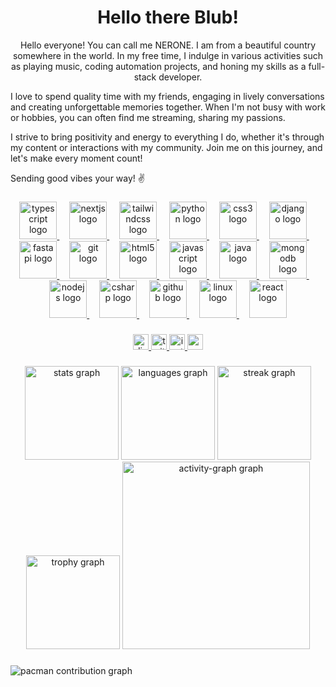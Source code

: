 <h1 align=center>Hello there Blub! </h1>
<p align="center">Hello everyone! You can call me NERONE. I am from a beautiful country somewhere in the world. In my free time, I indulge in various activities such as playing music, coding automation projects, and honing my skills as a full-stack developer.

I love to spend quality time with my friends, engaging in lively conversations and creating unforgettable memories together. When I'm not busy with work or hobbies, you can often find me streaming, sharing my passions.

I strive to bring positivity and energy to everything I do, whether it's through my content or interactions with my community. Join me on this journey, and let's make every moment count!

Sending good vibes your way! ✌️</p>

###

<div align="center">
  <a href="https://www.typescriptlang.org/">
    <img src="https://skillicons.dev/icons?i=ts" height="60" alt="typescript logo" />
  </a>
  <img width="12" />
  <a href="https://nextjs.org/">
    <img src="https://skillicons.dev/icons?i=nextjs" height="60" alt="nextjs logo" />
  </a>
  <img width="12" />
  <a href="https://tailwindcss.com/">
    <img src="https://skillicons.dev/icons?i=tailwind" height="60" alt="tailwindcss logo" />
  </a>
  <img width="12" />
  <a href="https://www.python.org/">
    <img src="https://skillicons.dev/icons?i=py" height="60" alt="python logo" />
  </a>
  <img width="12" />
  <a href="https://www.w3.org/Style/CSS/">
    <img src="https://cdn.jsdelivr.net/gh/devicons/devicon/icons/css3/css3-original.svg" height="60" alt="css3 logo" />
  </a>
  <img width="12" />
  <a href="https://www.djangoproject.com/">
    <img src="https://cdn.jsdelivr.net/gh/devicons/devicon/icons/django/django-plain.svg" height="60" alt="django logo" />
  </a>
  <img width="12" />
  <a href="https://fastapi.tiangolo.com/">
    <img src="https://cdn.jsdelivr.net/gh/devicons/devicon/icons/fastapi/fastapi-original.svg" height="60" alt="fastapi logo" />
  </a>
  <img width="12" />
  <a href="https://git-scm.com/">
    <img src="https://cdn.jsdelivr.net/gh/devicons/devicon/icons/git/git-original.svg" height="60" alt="git logo" />
  </a>
  <img width="12" />
  <a href="https://html.spec.whatwg.org/">
    <img src="https://cdn.jsdelivr.net/gh/devicons/devicon/icons/html5/html5-original.svg" height="60" alt="html5 logo" />
  </a>
  <img width="12" />
  <a href="https://developer.mozilla.org/en-US/docs/Web/JavaScript">
    <img src="https://cdn.jsdelivr.net/gh/devicons/devicon/icons/javascript/javascript-original.svg" height="60" alt="javascript logo" />
  </a>
  <img width="12" />
  <a href="https://www.java.com/">
    <img src="https://cdn.jsdelivr.net/gh/devicons/devicon/icons/java/java-original.svg" height="60" alt="java logo" />
  </a>
  <img width="12" />
  <a href="https://www.mongodb.com/">
    <img src="https://cdn.jsdelivr.net/gh/devicons/devicon/icons/mongodb/mongodb-original.svg" height="60" alt="mongodb logo" />
  </a>
  <img width="12" />
  <a href="https://nodejs.org/">
    <img src="https://cdn.jsdelivr.net/gh/devicons/devicon/icons/nodejs/nodejs-original.svg" height="60" alt="nodejs logo" />
  </a>
  <img width="12" />
  <a href="https://dotnet.microsoft.com/languages/csharp">
    <img src="https://cdn.jsdelivr.net/gh/devicons/devicon/icons/csharp/csharp-original.svg" height="60" alt="csharp logo" />
  </a>
  <img width="12" />
  <a href="https://github.com/">
    <img src="https://cdn.jsdelivr.net/gh/devicons/devicon/icons/github/github-original.svg" height="60" alt="github logo" />
  </a>
  <img width="12" />
  <a href="https://www.linux.org/">
    <img src="https://cdn.jsdelivr.net/gh/devicons/devicon/icons/linux/linux-original.svg" height="60" alt="linux logo" />
  </a>
  <img width="12" />
  <a href="https://react.dev/">
    <img src="https://cdn.jsdelivr.net/gh/devicons/devicon/icons/react/react-original.svg" height="60" alt="react logo" />
  </a>
</div>

###

<div align="center">
  <a href="https://discord.com">
    <img src="https://img.shields.io/static/v1?message=Discord&logo=discord&label=&color=7289DA&logoColor=white&labelColor=&style=for-the-badge" height="25" alt="discord logo" />
  </a>
  <a href="https://www.twitch.tv">
    <img src="https://img.shields.io/static/v1?message=Twitch&logo=twitch&label=&color=9146FF&logoColor=white&labelColor=&style=for-the-badge" height="25" alt="twitch logo" />
  </a>
  <a href="https://www.instagram.com">
    <img src="https://img.shields.io/static/v1?message=Instagram&logo=instagram&label=&color=E4405F&logoColor=white&labelColor=&style=for-the-badge" height="25" alt="instagram logo" />
  </a>
  <a href="https://www.youtube.com">
    <img src="https://img.shields.io/static/v1?message=Youtube&logo=youtube&label=&color=FF0000&logoColor=white&labelColor=&style=for-the-badge" height="25" alt="youtube logo" />
  </a>
</div>

###

<div align="center">
  <img src="https://github-readme-stats.vercel.app/api?username=NERONE-TTV&hide_title=false&hide_rank=false&show_icons=true&include_all_commits=true&count_private=true&disable_animations=false&theme=dracula&locale=en&hide_border=false&order=1" height="150" alt="stats graph"  />
  <img src="https://github-readme-stats.vercel.app/api/top-langs?username=NERONE-TTV&locale=en&hide_title=false&layout=compact&card_width=320&langs_count=5&theme=dracula&hide_border=false&order=2" height="150" alt="languages graph"  />
  <img src="https://streak-stats.demolab.com?user=NERONE-TTV&locale=en&mode=daily&theme=dracula&hide_border=false&border_radius=5&order=3" height="150" alt="streak graph"  />
  <img src="https://github-profile-trophy.vercel.app?username=NERONE-TTV&theme=dracula&column=-1&row=1&margin-w=8&margin-h=8&no-bg=false&no-frame=false&order=4" height="150" alt="trophy graph"  />
  <img src="https://github-readme-activity-graph.vercel.app/graph?username=NERONE-TTV&radius=16&theme=dracula&area=true&order=5" height="300" alt="activity-graph graph"  />
</div>

###

<picture>
  <source media="(prefers-color-scheme: dark)" srcset="https://raw.githubusercontent.com/NERONE-TTV/NERONE-TTV/output/pacman-contribution-graph-dark.svg">
  <source media="(prefers-color-scheme: light)" srcset="https://raw.githubusercontent.com/NERONE-TTV/NERONE-TTV/output/pacman-contribution-graph.svg">
  <img alt="pacman contribution graph" src="https://raw.githubusercontent.com/NERONE-TTV/NERONE-TTV/output/pacman-contribution-graph.svg">
</picture>

###
